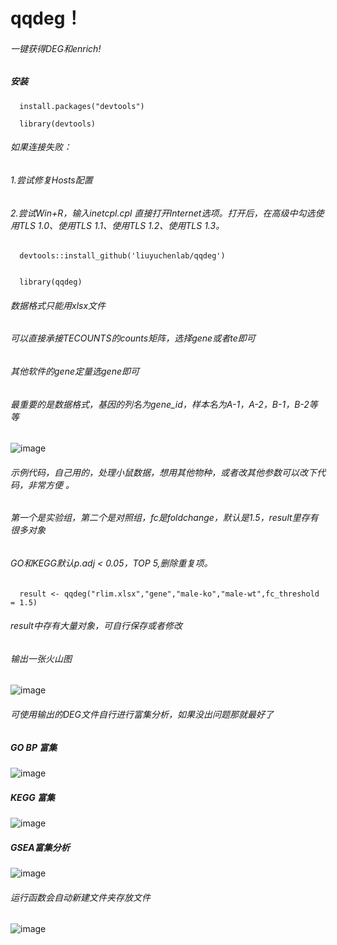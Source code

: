 # qqdeg！ 
###### 一键获得DEG和enrich!
##### 安装

```
  install.packages("devtools")

  library(devtools)  
```

###### 如果连接失败：  
###### 1.尝试修复Hosts配置  
###### 2.尝试Win+R，输入inetcpl.cpl 直接打开Internet选项。打开后，在高级中勾选使用TLS 1.0、使用TLS 1.1、使用TLS 1.2、使用TLS 1.3。

```
  devtools::install_github('liuyuchenlab/qqdeg')  


  library(qqdeg)  

```
###### 数据格式只能用xlsx文件
###### 可以直接承接TECOUNTS的counts矩阵，选择gene或者te即可
###### 其他软件的gene定量选gene即可
###### 最重要的是数据格式，基因的列名为gene_id，样本名为A-1，A-2，B-1，B-2等等

![image](https://github.com/user-attachments/assets/4499d333-b5a1-4bf3-8051-7435f5d0cf97)




###### 示例代码，自己用的，处理小鼠数据，想用其他物种，或者改其他参数可以改下代码，非常方便 。

###### 第一个是实验组，第二个是对照组，fc是foldchange，默认是1.5，result里存有很多对象
###### GO和KEGG默认p.adj < 0.05，TOP 5,删除重复项。


```
  result <- qqdeg("rlim.xlsx","gene","male-ko","male-wt",fc_threshold = 1.5)
```

###### result中存有大量对象，可自行保存或者修改

###### 输出一张火山图
![image](https://github.com/user-attachments/assets/eeb526cb-933f-4b71-afa7-a81a553e9546)



###### 可使用输出的DEG文件自行进行富集分析，如果没出问题那就最好了

##### GO BP 富集
![image](https://github.com/user-attachments/assets/a661df4f-8841-4aba-b783-b73e72909eb0)


##### KEGG 富集
![image](https://github.com/user-attachments/assets/8e1e5d48-f04b-4e57-99ba-59bf48f0e085)


##### GSEA富集分析
![image](https://github.com/user-attachments/assets/0f8659c8-a025-4f58-b003-f4ba096fb48c)


###### 运行函数会自动新建文件夹存放文件
![image](https://github.com/user-attachments/assets/5eef6abb-2f9d-4e12-b90a-91c852324645)














